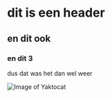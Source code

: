 # dit is een header
## en dit ook
### en dit 3

dus dat was het dan wel weer

![Image of Yaktocat](https://octodex.github.com/images/yaktocat.png "yaktocat plaatje")
